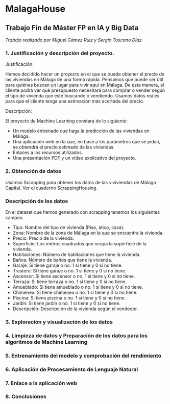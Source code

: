 # **MalagaHouse**

## Trabajo Fin de Máster FP en IA y Big Data

*Trabajo realizado por Miguel Gámez Ruiz y Sergio Toscano Díaz*

### 1. Justificación y descripción del proyecto.

Justificación:

Hemos decidido hacer un proyecto en el que se pueda obtener el precio de las viviendas en Málaga de una forma rápida. Pensamos que puede ser útil para quiénes buscan un lugar para vivir aquí en Málaga. 
De esta manera, el cliente podrá ver qué presupuesto necesitará para comprar o vender según el tipo de vivienda que esté buscando o vendiendo. 
Usamos datos reales para que el cliente tenga una estimación más acertada del precio.

Descripción:

El proyecto de Machine Learning constará de lo siguiente:

- Un modelo entrenado que haga la predicción de las viviendas en Málaga.
- Una aplicación web en la que, en base a los parámetros que se pidan, se obtendrá el precio estimado de las viviendas.
- Enlaces a los recursos utilizados.
- Una presentación PDF y un vídeo explicativo del proyecto.

### 2. Obtención de datos

Usamos Scrapping para obtener los datos de las viviviendas de Málaga Capital.
Ver el cuaderno ScrappingHousing.

### Descripción de los datos

En el dataset que hemos generado con scrapping tenemos los siguientes campos:

- Tipo: Nombre del tipo de vivienda (Piso, ático, casa).
- Zona: Nombre de la zona de Málaga en la que se encuentra la vivienda.
- Precio: Precio de la vivienda.
- Superficie: Los metros cuadrados que ocupa la superficie de la vivienda.
- Habitaciones: Número de habitaciones que tiene la vivienda.
- Baños: Número de baños que tiene la vivienda.
- Garaje: Si tiene garaje o no. 1 si tiene y 0 si no tiene.
- Trastero: Si tiene garaje o no. 1 si tiene y 0 si no tiene.
- Ascensor: Si tiene ascensor o no. 1 si tiene y 0 si no tiene.
- Terraza: Si tiene terraza o no. 1 si tiene y 0 si no tiene.
- Amueblado: Si tiene amueblado o no. 1 si tiene y 0 si no tiene.
- Chimenea: Si tiene chimenea o no. 1 si tiene y 0 si no tiene.
- Piscina: Si tiene piscina o no. 1 si tiene y 0 si no tiene.
- Jardín: Si tiene jardín o no. 1 si tiene y 0 si no tiene.
- Descripción: Descripción de la vivienda según el vendedor.

### 3. Exploración y visualización de los datos
### 4. Limpieza de datos y Preparación de los datos para los algoritmos de Machine Learning
### 5. Entrenamiento del modelo y comprobación del rendimiento
### 6. Aplicación de Procesamiento de Lenguaje Natural
### 7. Enlace a la aplicación web
### 8. Conclusiones
